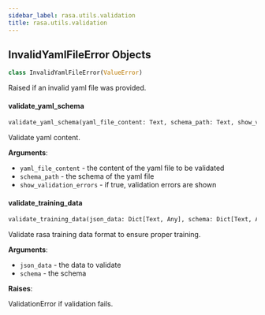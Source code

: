 ```yaml
---
sidebar_label: rasa.utils.validation
title: rasa.utils.validation
---
```

## InvalidYamlFileError Objects

```python
class InvalidYamlFileError(ValueError)
```

Raised if an invalid yaml file was provided.

#### validate\_yaml\_schema

```python
validate_yaml_schema(yaml_file_content: Text, schema_path: Text, show_validation_errors: bool = True) -> None
```

Validate yaml content.

**Arguments**:

- `yaml_file_content` - the content of the yaml file to be validated
- `schema_path` - the schema of the yaml file
- `show_validation_errors` - if true, validation errors are shown

#### validate\_training\_data

```python
validate_training_data(json_data: Dict[Text, Any], schema: Dict[Text, Any]) -> None
```

Validate rasa training data format to ensure proper training.

**Arguments**:

- `json_data` - the data to validate
- `schema` - the schema
  

**Raises**:

  ValidationError if validation fails.

